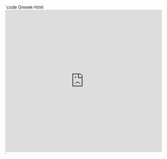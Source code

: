 `code
Gmeek-html<iframe width="100%" height="460px"
        src="https://www.youtube.com/embed/R3KeW4xHhx8"
        title="YouTube video player"
        frameborder="0"
        allow="accelerometer; autoplay; clipboard-write; encrypted-media; gyroscope; picture-in-picture; web-share"
        allowfullscreen>
</iframe>`
